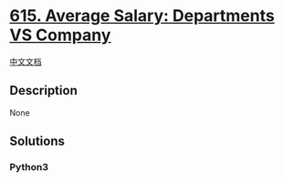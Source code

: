 # [615. Average Salary: Departments VS Company](https://leetcode.com/problems/average-salary-departments-vs-company)

[中文文档](/leetcode/0600-0699/0615.Average%20Salary%3A%20Departments%20VS%20Company/README.md)

## Description

None

## Solutions

<!-- tabs:start -->

### **Python3**

```python

```

<!-- tabs:end -->
